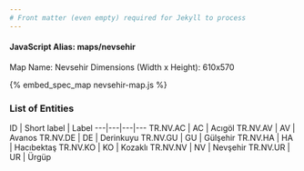 ```yaml
---
# Front matter (even empty) required for Jekyll to process
---
```


#### JavaScript Alias: maps/nevsehir

Map Name: Nevsehir
Dimensions (Width x Height): 610x570



{% embed_spec_map nevsehir-map.js %}

### List of Entities

ID | Short label | Label
---|---|---|---
TR.NV.AC | AC | Acıgöl
TR.NV.AV | AV | Avanos
TR.NV.DE | DE | Derinkuyu
TR.NV.GU | GU | Gülşehir
TR.NV.HA | HA | Hacıbektaş
TR.NV.KO | KO | Kozaklı
TR.NV.NV | NV | Nevşehir
TR.NV.UR | UR | Ürgüp